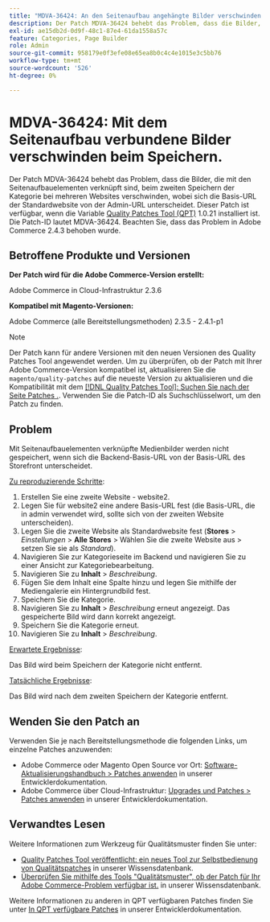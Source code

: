 ```yaml
---
title: "MDVA-36424: An den Seitenaufbau angehängte Bilder verschwinden beim Speichern."
description: Der Patch MDVA-36424 behebt das Problem, dass die Bilder, die mit den Seitenaufbauelementen verknüpft sind, beim zweiten Speichern der Kategorie bei mehreren Websites verschwinden, wobei sich die Basis-URL der Standardwebsite von der Admin-URL unterscheidet. Dieser Patch ist verfügbar, wenn das [Quality Patches Tool (QPT)](/help/announcements/adobe-commerce-announcements/magento-quality-patches-released-new-tool-to-self-serve-quality-patches.md) 1.0.21 installiert ist. Die Patch-ID lautet MDVA-36424. Beachten Sie, dass das Problem in Adobe Commerce 2.4.3 behoben wurde.
exl-id: ae15db2d-0d9f-48c1-87e4-61da1558a57c
feature: Categories, Page Builder
role: Admin
source-git-commit: 958179e0f3efe08e65ea8b0c4c4e1015e3c5bb76
workflow-type: tm+mt
source-wordcount: '526'
ht-degree: 0%

---
```


# MDVA-36424: Mit dem Seitenaufbau verbundene Bilder verschwinden beim Speichern.

Der Patch MDVA-36424 behebt das Problem, dass die Bilder, die mit den Seitenaufbauelementen verknüpft sind, beim zweiten Speichern der Kategorie bei mehreren Websites verschwinden, wobei sich die Basis-URL der Standardwebsite von der Admin-URL unterscheidet. Dieser Patch ist verfügbar, wenn die Variable [Quality Patches Tool (QPT)](/help/announcements/adobe-commerce-announcements/magento-quality-patches-released-new-tool-to-self-serve-quality-patches.md) 1.0.21 installiert ist. Die Patch-ID lautet MDVA-36424. Beachten Sie, dass das Problem in Adobe Commerce 2.4.3 behoben wurde.

## Betroffene Produkte und Versionen

**Der Patch wird für die Adobe Commerce-Version erstellt:**

Adobe Commerce in Cloud-Infrastruktur 2.3.6

**Kompatibel mit Magento-Versionen:**

Adobe Commerce (alle Bereitstellungsmethoden) 2.3.5 - 2.4.1-p1

>[!NOTE]
>
>Der Patch kann für andere Versionen mit den neuen Versionen des Quality Patches Tool angewendet werden. Um zu überprüfen, ob der Patch mit Ihrer Adobe Commerce-Version kompatibel ist, aktualisieren Sie die `magento/quality-patches` auf die neueste Version zu aktualisieren und die Kompatibilität mit dem [[!DNL Quality Patches Tool]: Suchen Sie nach der Seite Patches .](https://devdocs.magento.com/quality-patches/tool.html#patch-grid). Verwenden Sie die Patch-ID als Suchschlüsselwort, um den Patch zu finden.

## Problem

Mit Seitenaufbauelementen verknüpfte Medienbilder werden nicht gespeichert, wenn sich die Backend-Basis-URL von der Basis-URL des Storefront unterscheidet.

<u>Zu reproduzierende Schritte</u>:

1. Erstellen Sie eine zweite Website - website2.
1. Legen Sie für website2 eine andere Basis-URL fest (die Basis-URL, die in admin verwendet wird, sollte sich von der zweiten Website unterscheiden).
1. Legen Sie die zweite Website als Standardwebsite fest (**Stores** > *Einstellungen* > **Alle Stores** > Wählen Sie die zweite Website aus > setzen Sie sie als *Standard*).
1. Navigieren Sie zur Kategorieseite im Backend und navigieren Sie zu einer Ansicht zur Kategoriebearbeitung.
1. Navigieren Sie zu **Inhalt** > *Beschreibung*.
1. Fügen Sie dem Inhalt eine Spalte hinzu und legen Sie mithilfe der Mediengalerie ein Hintergrundbild fest.
1. Speichern Sie die Kategorie.
1. Navigieren Sie zu **Inhalt** > *Beschreibung* erneut angezeigt. Das gespeicherte Bild wird dann korrekt angezeigt.
1. Speichern Sie die Kategorie erneut.
1. Navigieren Sie zu **Inhalt** > *Beschreibung*.

<u>Erwartete Ergebnisse</u>:

Das Bild wird beim Speichern der Kategorie nicht entfernt.

<u>Tatsächliche Ergebnisse</u>:

Das Bild wird nach dem zweiten Speichern der Kategorie entfernt.

## Wenden Sie den Patch an

Verwenden Sie je nach Bereitstellungsmethode die folgenden Links, um einzelne Patches anzuwenden:

* Adobe Commerce oder Magento Open Source vor Ort: [Software-Aktualisierungshandbuch > Patches anwenden](https://devdocs.magento.com/guides/v2.4/comp-mgr/patching/mqp.html) in unserer Entwicklerdokumentation.
* Adobe Commerce über Cloud-Infrastruktur: [Upgrades und Patches > Patches anwenden](https://devdocs.magento.com/cloud/project/project-patch.html) in unserer Entwicklerdokumentation.

## Verwandtes Lesen

Weitere Informationen zum Werkzeug für Qualitätsmuster finden Sie unter:

* [Quality Patches Tool veröffentlicht: ein neues Tool zur Selbstbedienung von Qualitätspatches](/help/announcements/adobe-commerce-announcements/magento-quality-patches-released-new-tool-to-self-serve-quality-patches.md) in unserer Wissensdatenbank.
* [Überprüfen Sie mithilfe des Tools &quot;Qualitätsmuster&quot;, ob der Patch für Ihr Adobe Commerce-Problem verfügbar ist.](/help/support-tools/patches-available-in-qpt-tool/check-patch-for-magento-issue-with-magento-quality-patches.md) in unserer Wissensdatenbank.

Weitere Informationen zu anderen in QPT verfügbaren Patches finden Sie unter [In QPT verfügbare Patches](https://devdocs.magento.com/quality-patches/tool.html#patch-grid) in unserer Entwicklerdokumentation.
